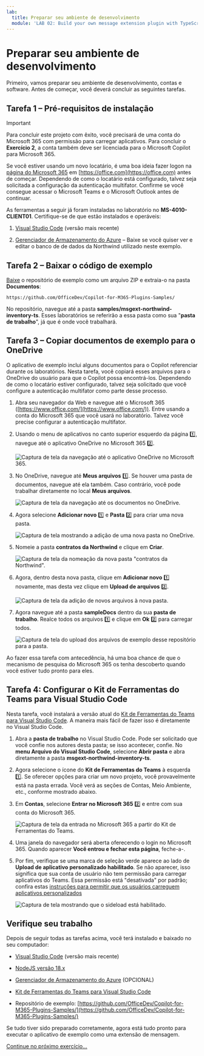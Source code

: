 ```yaml
---
lab:
  title: Preparar seu ambiente de desenvolvimento
  module: 'LAB 02: Build your own message extension plugin with TypeScript (TS) for Microsoft Copilot'
---
```


# Preparar seu ambiente de desenvolvimento

Primeiro, vamos preparar seu ambiente de desenvolvimento, contas e software. Antes de começar, você deverá concluir as seguintes tarefas.

## Tarefa 1 – Pré-requisitos de instalação

> [!IMPORTANT]
> Para concluir este projeto com êxito, você precisará de uma conta do Microsoft 365 com permissão para carregar aplicativos. Para concluir o **Exercício 2**, a conta também deve ser licenciada para o Microsoft Copilot para Microsoft 365.

Se você estiver usando um novo locatário, é uma boa ideia fazer logon na [página do Microsoft 365](https://office.com) em [https://office.com](https://office.com) antes de começar. Dependendo de como o locatário está configurado, talvez seja solicitada a configuração da autenticação multifator. Confirme se você consegue acessar o Microsoft Teams e o Microsoft Outlook antes de continuar.

As ferramentas a seguir já foram instaladas no laboratório no **MS-4010-CLIENT01**. Certifique-se de que estão instalados e operáveis:

1. [Visual Studio Code](https://code.visualstudio.com/) (versão mais recente)

1. [Gerenciador de Armazenamento do Azure](https://azure.microsoft.com/products/storage/storage-explorer/) – Baixe se você quiser ver e editar o banco de de dados da Northwind utilizado neste exemplo.

<!--## Task 2 - Install nvm-windows

You'll use this tool to install Node.js and optionally switch Node versions as needed for your projects.

1. In a web browser, navigate to [https://github.com/coreybutler/nvm-windows/releases](https://github.com/coreybutler/nvm-windows/releases).
2. Locate the latest release version and select the **nvm-setup.zip** file to download.  The file will be downloaded to your machine.
3. Open the file folder and **extract** the contents of the zip folder to a folder on your machine.
4. From the new folder, select **nvm-setup.exe** to open the setup file.
5. Follow the prompts in the installer to install the tool using the default options.
6. Nvm for Windows will be installed on your machine.

## Task 3 - Install Node.js

Install Node.js version 18.18.2, which is compatible with all of the solutions in this course.

1. Open the **Command Prompt** application.
2. Enter the command `nvm install 18.18` to install Node.js.
3. The nvm output should confirm that installation is complete.
4. Run the command `nvm use 18.18` to use this version of Node.js.
5. Run the command `node -v` to confirm that you have version 18.18.2 installed.

You have now installed and configured Node.js version 18.18.2-->

## Tarefa 2 – Baixar o código de exemplo

[Baixe](https://github.com/OfficeDev/Copilot-for-M365-Plugins-Samples/) o repositório de exemplo como um arquivo ZIP e extraia-o na pasta **Documentos**:

```text
https://github.com/OfficeDev/Copilot-for-M365-Plugins-Samples/
```

No repositório, navegue até a pasta **samples/msgext-northwind-inventory-ts**. Esses laboratórios se referirão a essa pasta como sua "**pasta de trabalho**", já que é onde você trabalhará.

## Tarefa 3 – Copiar documentos de exemplo para o OneDrive

O aplicativo de exemplo inclui alguns documentos para o Copilot referenciar durante os laboratórios. Nesta tarefa, você copiará esses arquivos para o OneDrive do usuário para que o Copilot possa encontrá-los. Dependendo de como o locatário estiver configurado, talvez seja solicitado que você configure a autenticação multifator como parte desse processo.

1. Abra seu navegador da Web e navegue até o Microsoft 365 ([https://www.office.com/](https://www.office.com/)). Entre usando a conta do Microsoft 365 que você usará no laboratório. Talvez você precise configurar a autenticação multifator.

1. Usando o menu de aplicativos no canto superior esquerdo da página 1️⃣, navegue até o aplicativo OneDrive no Microsoft 365 2️⃣.

    ![Captura de tela da navegação até o aplicativo OneDrive no Microsoft 365.](../media/1-02-copy-sample-files-01.png)

1. No OneDrive, navegue até **Meus arquivos** 1️⃣. Se houver uma pasta de documentos, navegue até ela também. Caso contrário, você pode trabalhar diretamente no local **Meus arquivos**.

    ![Captura de tela da navegação até os documentos no OneDrive.](../media/1-02-copy-sample-files-02.png)

1. Agora selecione **Adicionar novo** 1️⃣ e **Pasta** 2️⃣ para criar uma nova pasta.

    ![Captura de tela mostrando a adição de uma nova pasta no OneDrive.](../media/1-02-copy-sample-files-03.png)

1. Nomeie a pasta **contratos da Northwind** e clique em **Criar**.

    ![Captura de tela da nomeação da nova pasta "contratos da Northwind".](../media/1-02-copy-sample-files-03-b.png)

1. Agora, dentro desta nova pasta, clique em **Adicionar novo** 1️⃣ novamente, mas desta vez clique em **Upload de arquivos** 2️⃣.

    ![Captura de tela da adição de novos arquivos à nova pasta.](../media/1-02-copy-sample-files-04.png)

1. Agora navegue até a pasta **sampleDocs** dentro da sua **pasta de trabalho**. Realce todos os arquivos 1️⃣ e clique em **Ok** 2️⃣ para carregar todos.

    ![Captura de tela do upload dos arquivos de exemplo desse repositório para a pasta.](../media/1-02-copy-sample-files-05.png)

Ao fazer essa tarefa com antecedência, há uma boa chance de que o mecanismo de pesquisa do Microsoft 365 os tenha descoberto quando você estiver tudo pronto para eles.

## Tarefa 4: Configurar o Kit de Ferramentas do Teams para Visual Studio Code

Nesta tarefa, você instalará a versão atual do [Kit de Ferramentas do Teams para Visual Studio Code](https://learn.microsoft.com/microsoftteams/platform/toolkit/teams-toolkit-fundamentals?pivots=visual-studio-code-v5). A maneira mais fácil de fazer isso é diretamente no Visual Studio Code.

1. Abra a **pasta de trabalho** no Visual Studio Code. Pode ser solicitado que você confie nos autores desta pasta; se isso acontecer, confie. No **menu Arquivo do Visual Studio Code**, selecione **Abrir pasta** e abra diretamente a pasta **msgext-northwind-inventory-ts**.

1. Agora selecione o ícone do **Kit de Ferramentas do Teams** à esquerda 1️⃣. Se oferecer opções para criar um novo projeto, você provavelmente está na pasta errada.  Você verá as seções de Contas, Meio Ambiente, etc., conforme mostrado abaixo.

1. Em **Contas**, selecione **Entrar no Microsoft 365** 2️⃣ e entre com sua conta do Microsoft 365.

    ![Captura de tela da entrada no Microsoft 365 a partir do Kit de Ferramentas do Teams.](../media/1-04-setup-teams-toolkit-01.png)

1. Uma janela do navegador será aberta oferecendo o login no Microsoft 365. Quando aparecer **Você entrou e fechar esta página**, feche-a-.

1. Por fim, verifique se uma marca de seleção verde aparece ao lado de **Upload de aplicativo personalizado habilitado**. Se não aparecer, isso significa que sua conta de usuário não tem permissão para carregar aplicativos do Teams. Essa permissão está "desativada" por padrão; confira estas [instruções para permitir que os usuários carreguem aplicativos personalizados](https://learn.microsoft.com/microsoftteams/teams-custom-app-policies-and-settings#allow-users-to-upload-custom-apps)

    ![Captura de tela mostrando que o sideload está habilitado.](../media/1-04-setup-teams-toolkit-03.png)

## Verifique seu trabalho

Depois de seguir todas as tarefas acima, você terá instalado e baixado no seu computador:

- [Visual Studio Code](https://code.visualstudio.com/) (versão mais recente)

- [NodeJS versão 18.x](https://nodejs.org/download/release/v18.18.2/)

- [Gerenciador de Armazenamento do Azure](https://azure.microsoft.com/products/storage/storage-explorer/) (OPCIONAL)

- [Kit de Ferramentas do Teams para Visual Studio Code](https://learn.microsoft.com/microsoftteams/platform/toolkit/teams-toolkit-fundamentals?pivots=visual-studio-code-v5)

- Repositório de exemplo: [https://github.com/OfficeDev/Copilot-for-M365-Plugins-Samples/](https://github.com/OfficeDev/Copilot-for-M365-Plugins-Samples/)

Se tudo tiver sido preparado corretamente, agora está tudo pronto para executar o aplicativo de exemplo como uma extensão de mensagem. 

[Continue no próximo exercício...](./3-exercise-1-run-message-extension.md)